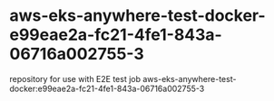 # aws-eks-anywhere-test-docker-e99eae2a-fc21-4fe1-843a-06716a002755-3
repository for use with E2E test job aws-eks-anywhere-test-docker:e99eae2a-fc21-4fe1-843a-06716a002755-3
